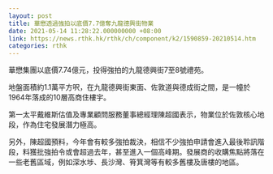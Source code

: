 ```yaml
---
layout: post
title: 華懋透過強拍以底價7.7億奪九龍德興街物業
date: 2021-05-14 11:28:22.000000000 +08:00
link: https://news.rthk.hk/rthk/ch/component/k2/1590859-20210514.htm
categories: rthk
---
```


華懋集團以底價7.74億元，投得強拍的九龍德興街7至8號禮苑。

地盤面積約1.1萬平方呎，在九龍德興街東面、佐敦道與德成街之間，是一幢於1964年落成的10層高商住樓宇。

第一太平戴維斯估值及專業顧問服務董事總經理陳超國表示，物業位於佐敦核心地段，作為住宅發展潛力極高。

另外，陳超國預料，今年會有較多強拍裁決，相信不少強拍申請會進入最後聆訊階段，料獲批強拍令或會超過去年，甚至進入一個高峰期。發展商的收購焦點將落在一些老舊區域，例如深水埗、長沙灣、筲箕灣等有較多舊樓及唐樓的地區。
